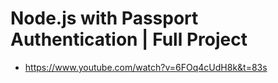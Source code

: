 # Node.js with Passport Authentication | Full Project

* <https://www.youtube.com/watch?v=6FOq4cUdH8k&t=83s>